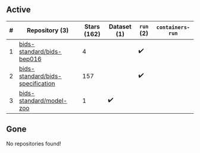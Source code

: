 ## Active
| # | Repository (3) | Stars (162) | Dataset (1) | `run` (2) | `containers-run` |
| --- | --- | --- | --- | --- | --- |
| 1 | [bids-standard/bids-bep016](https://github.com/bids-standard/bids-bep016) | 4 |  | :heavy_check_mark: |  |
| 2 | [bids-standard/bids-specification](https://github.com/bids-standard/bids-specification) | 157 |  | :heavy_check_mark: |  |
| 3 | [bids-standard/model-zoo](https://github.com/bids-standard/model-zoo) | 1 | :heavy_check_mark: |  |  |

## Gone
No repositories found!
